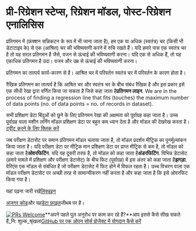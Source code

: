 # प्री-रिग्रेशन स्टेप्स, रिग्रेशन मॉडल, पोस्ट-रिग्रेशन एनालिसिस

प्रतिगमन में (फ़ंक्शन सन्निकटन के रूप में भी जाना जाता है), हम एक या अधिक (स्वतंत्र) चर (किसी भी डेटाटाइप के) से एक (आश्रित) चर की भविष्यवाणी करने में रुचि रखते हैं। यदि हमारे पास एक स्वतंत्र चर है तो यह सरल प्रतिगमन है जैसे, वजन से ऊंचाई की भविष्यवाणी करना। यदि एक से अधिक हैं, तो यह एकाधिक प्रतिगमन है उदा। वजन और उम्र से ऊंचाई की भविष्यवाणी करना।

प्रतिगमन का तात्पर्य कार्य-कारण से है। आश्रित चर में परिवर्तन स्वतंत्र चर में परिवर्तन के कारण होता है।

रैखिक प्रतिगमन का तात्पर्य है कि आश्रित चर और स्वतंत्र चर के बीच संबंध रैखिक है और इस प्रकार इसे एक सीधी रेखा द्वारा वर्णित किया जा सकता है जिसे कहा जाता है**प्रतिगमन लाइन**. We are in the process of finding a regression line that fits (touches) the maximum number of data points (no. of data points = no. of records in dataset).

सभी प्रशिक्षण डेटा बिंदुओं को छूने के लिए प्रतिगमन रेखा की अक्षमता को पूर्वाग्रह कहा जाता है। उच्च पूर्वाग्रह वाला मशीन लर्निंग मॉडल प्रशिक्षण डेटा पर बहुत कम ध्यान देता है और मॉडल की देखरेख करता है।[ट्वीट करने के लिए क्लिक करें](https://clicktotweet.com/6Rcfz)

जब परीक्षण डेटासेट पर समान प्रतिगमन मॉडल चलाया जाता है, तो मॉडल प्रदर्शन मीट्रिक का पुनर्मूल्यांकन किया जाता है। यदि परीक्षण डेटा पर मीट्रिक मान प्रशिक्षण डेटा पर प्राप्त मीट्रिक से कम है, तो मॉडल को कहा जाता है**ओवरफिटिंग**. यदि यह दूसरी तरफ है, तो मॉडल को कहा जाता है**अंडरफिटिंग**. विभिन्न डेटासेट (हमारे मामले में प्रशिक्षण और परीक्षण डेटासेट) के बीच फिट (पूर्वाग्रह) में इस अंतर को कहा जाता है**झगड़ा**. वेरिएंस एक मॉडल से संबंधित है जो परीक्षण डेटासेट में फिट होने में विफल रहता है। उच्च विचरण वाला एक मॉडल परीक्षण डेटासेट पर अच्छी तरह से सामान्यीकरण नहीं करता है और कहा जाता है कि इसे ओवरफिट किया गया है।

यहां पढ़ना जारी रखें[लिंक्डइन](https://www.linkedin.com/pulse/simple-linear-regression-overview-nitin-malik/)

[अजगर कोड](https://github.com/drnitinmalik/simple-linear-regression/blob/main/predict-GPA-from-SAT.py)और यह[डेटा फ़ाइल](https://github.com/drnitinmalik/simple-linear-regression/blob/main/SAT-GPA.csv)जीथब पर है।

[![PRs Welcome](https://img.shields.io/badge/PRs-welcome-brightgreen.svg?style=flat-square)](https://makeapullrequest.com)**अपने पहले पुल अनुरोध पर काम कर रहे हैं?**आप इससे कैसे सीख सकते हैं_नि: शुल्क_श्रृंखला[GitHub पर एक ओपन सोर्स प्रोजेक्ट में योगदान कैसे करें](https://kcd.im/pull-request)
